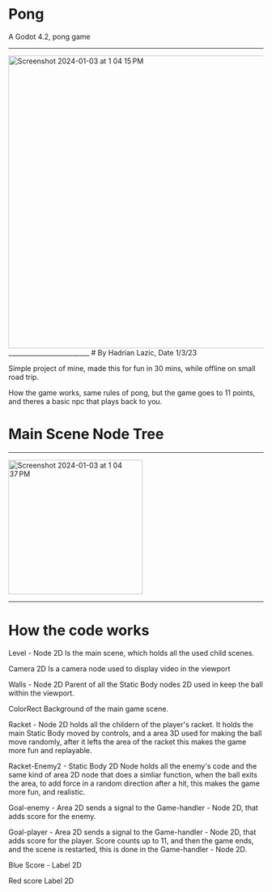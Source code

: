 # Pong
A Godot 4.2, pong game 
_________________________
<img width="577" alt="Screenshot 2024-01-03 at 1 04 15 PM" src="https://github.com/had2020/Pong/assets/59424667/9741f6d8-fad5-4fc7-8342-dd011e2d5619">
_________________________
# By Hadrian Lazic, Date 1/3/23

Simple project of mine, made this for fun in 30 mins, while offline on small road trip. 

How the game works, same rules of pong, but the game goes to 11 points, and theres a basic npc that plays back to you.

# Main Scene Node Tree
_________________________
<img width="265" alt="Screenshot 2024-01-03 at 1 04 37 PM" src="https://github.com/had2020/Pong/assets/59424667/d595dcb5-1117-49e6-9e9b-3bdac2e66997">

_________________________
# How the code works

Level - Node 2D
Is the main scene, which holds all the used child scenes.

Camera 2D
Is a camera node used to display video in the viewport

Walls - Node 2D
Parent of all the Static Body nodes 2D used in keep the ball within the viewport.

ColorRect
Background of the main game scene.

Racket - Node 2D
holds all the childern of the player's racket. It holds the main Static Body moved by controls,
and a area 3D used for making the ball move randomly, after it lefts the area of the racket this makes the game more fun and replayable. 

Racket-Enemy2 - Static Body 2D Node
holds all the enemy's code and the same kind of area 2D node that does a simliar function, when the ball exits the area, to add force in a random direction after a hit, this makes the game more fun, and realistic.

Goal-enemy - Area 2D 
sends a signal to the Game-handler - Node 2D, that adds score for the enemy.

Goal-player - Area 2D 
sends a signal to the Game-handler - Node 2D, that adds score for the player. Score counts up to 11, and then the game ends, and the scene is restarted, this is done in the Game-handler - Node 2D.

Blue Score - Label 2D


Red score  Label 2D 
